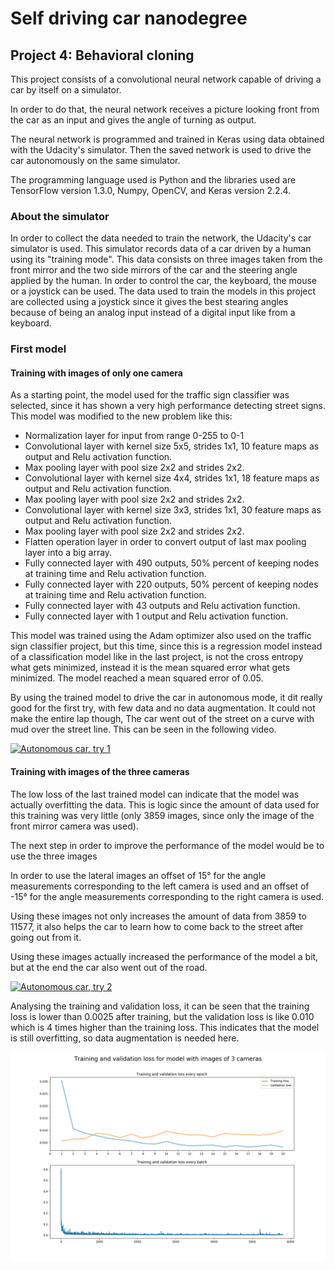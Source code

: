 # Self driving car nanodegree

## Project 4: Behavioral cloning

This project consists of a convolutional neural network capable of driving a car by itself on a simulator. 

In order to do that, the neural network receives a picture looking front from the car as an input and gives the angle of turning as output. 

The neural network is programmed and trained in Keras  using data obtained with the Udacity's simulator. Then the saved network is used to drive the car autonomously on the same simulator. 

The programming language used is Python and the libraries used are TensorFlow version 1.3.0, Numpy, OpenCV, and Keras version 2.2.4.

### About the simulator

In order to collect the data needed to train the network, the Udacity's car simulator is used. This simulator records data of a car driven by a human using its "training mode". This data consists on three images taken from the front mirror and the two side mirrors of the car and the steering angle applied by the human. In order to control the car, the keyboard, the mouse or a joystick can be used. The data used to train the models in this project are collected using a joystick since it gives the best stearing angles because of being an analog input instead of a digital input like from a keyboard.

### First model 

#### Training with images of only one camera

As a starting point, the model used for the traffic sign classifier was selected, since it has shown a very high performance detecting street signs. This model was modified to the new problem like this:

- Normalization layer for input from range 0-255 to 0-1
- Convolutional layer with kernel size 5x5, strides 1x1, 10 feature maps as output and Relu activation function.
- Max pooling layer with pool size 2x2 and strides 2x2.
- Convolutional layer with kernel size 4x4, strides 1x1, 18 feature maps as output and Relu activation function.
- Max pooling layer with pool size 2x2 and strides 2x2.
- Convolutional layer with kernel size 3x3, strides 1x1, 30 feature maps as output and Relu activation function.
- Max pooling layer with pool size 2x2 and strides 2x2.
- Flatten operation layer in order to convert output of last max pooling layer into a big array.
- Fully connected layer with 490 outputs, 50% percent of keeping nodes at training time and Relu activation function.
- Fully connected layer with 220 outputs, 50% percent of keeping nodes at training time and Relu activation function.
- Fully connected layer with 43 outputs and Relu activation function.
- Fully connected layer with 1 output and Relu activation function.

This model was trained using the Adam optimizer also used on the traffic sign classifier project, but this time, since this is a regression model instead of a classification model like in the last project, is not the cross entropy what gets minimized, instead it is the mean squared error what gets minimized. The model reached a mean squared error of 0.05.

By using the trained model to drive the car in autonomous mode, it dit really good for the first try, with few data and no data augmentation. It could not make the entire lap though, The car went out of the street on a curve with mud over the street line.  This can be seen in the following video.

[![Autonomous car, try 1](https://i.imgur.com/aR3TV6A.png)](https://www.youtube.com/watch?v=8-T4qriTvCE "Autonomous car, try 1")

#### Training with images of the three cameras

The low loss of the last trained model can indicate that the model was actually overfitting the data. This is logic since the amount of data used for this training was very little (only 3859 images, since only the image of the front mirror camera was used).

The next step in order to improve the performance of the model would be to use the three images

In order to use the lateral images an offset of 15° for the angle measurements corresponding to the left camera is used and an offset of -15° for the angle measurements corresponding to the right camera is used. 

Using these images not only increases the amount of data from 3859 to 11577, it also helps the car to learn how to come back to the street after going out from it.

Using these images actually increased the performance of the model a bit, but at the end the car also went out of the road.

[![Autonomous car, try 2](https://i.imgur.com/S7PBb26.jpg)](https://www.youtube.com/watch?v=8Heo4AqVRbc "Autonomous car, try 2")

Analysing the training and validation loss, it can be seen that the training loss is lower than 0.0025 after training, but the validation loss is like 0.010 which is 4 times higher than the training loss. This indicates that the model is still overfitting, so data augmentation is needed here.

![ Image1](./ImgsReport/01_TrainingLossBatches3Cams.png  "TrainingData3Cameras")
 

 







